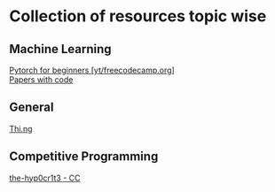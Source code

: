 # Collection of  resources topic wise
## Machine Learning
[Pytorch for beginners [yt/freecodecamp.org]](https://www.youtube.com/watch?v=V_xro1bcAuA)  \
[Papers with code](https://paperswithcode.com/sota)


## General
[Thi.ng](thi.ng)


## Competitive Programming
[the-hyp0cr1t3 - CC](https://github.com/the-hyp0cr1t3/CC/tree/master)
